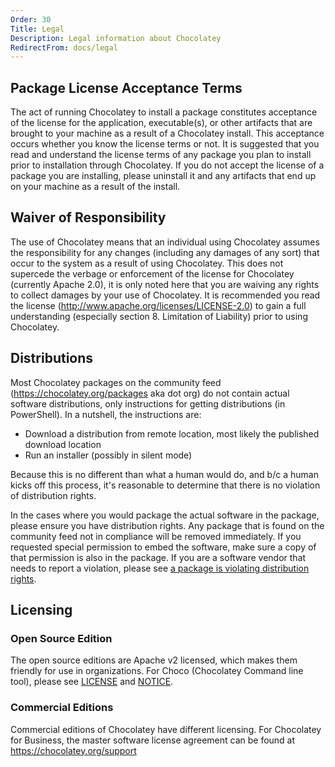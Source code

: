 ```yaml
---
Order: 30
Title: Legal
Description: Legal information about Chocolatey
RedirectFrom: docs/legal
---
```


## Package License Acceptance Terms

The act of running Chocolatey to install a package constitutes acceptance of the license for the application, executable(s), or other artifacts that are brought to your machine as a result of a Chocolatey install. This acceptance occurs whether you know the license terms or not. It is suggested that you read and understand the license terms of any package you plan to install prior to installation through Chocolatey. If you do not accept the license of a package you are installing, please uninstall it and any artifacts that end up on your machine as a result of the install.

## Waiver of Responsibility

The use of Chocolatey means that an individual using Chocolatey assumes the responsibility for any changes (including any damages of any sort) that occur to the system as a result of using Chocolatey. This does not supercede the verbage or enforcement of the license for Chocolatey (currently Apache 2.0), it is only noted here that you are waiving any rights to collect damages by your use of Chocolatey. It is recommended you read the license (http://www.apache.org/licenses/LICENSE-2.0) to gain a full understanding (especially section 8. Limitation of Liability) prior to using Chocolatey.

## Distributions

Most Chocolatey packages on the community feed (https://chocolatey.org/packages aka dot org) do not contain actual software distributions, only instructions for getting distributions (in PowerShell).  In a nutshell, the instructions are:

* Download a distribution from remote location, most likely the published download location
* Run an installer (possibly in silent mode)

Because this is no different than what a human would do, and b/c a human kicks off this process, it's reasonable to determine that there is no violation of distribution rights.

In the cases where you would package the actual software in the package, please ensure you have distribution rights. Any package that is found on the community feed not in compliance will be removed immediately. If you requested special permission to embed the software, make sure a copy of that permission is also in the package. If you are a software vendor that needs to report a violation, please see [a package is violating distribution rights](../community-repository/users/package-triage-process#the-package-is-violating-distribution-rights).

## Licensing

### Open Source Edition

The open source editions are Apache v2 licensed, which makes them friendly for use in organizations. For Choco (Chocolatey Command line tool), please see [LICENSE](https://github.com/chocolatey/choco/blob/master/LICENSE) and [NOTICE](https://github.com/chocolatey/choco/blob/master/NOTICE).

### Commercial Editions

Commercial editions of Chocolatey have different licensing. For Chocolatey for Business, the master software license agreement can be found at https://chocolatey.org/support
